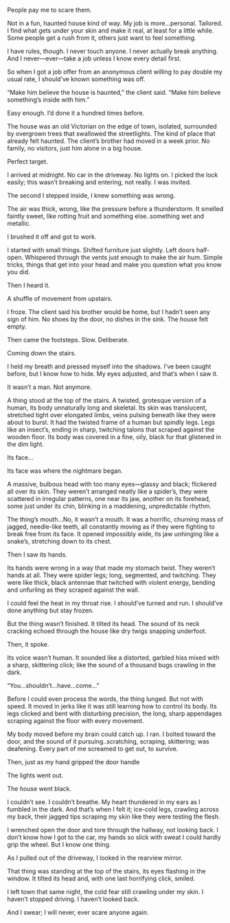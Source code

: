 People pay me to scare them.

Not in a fun, haunted house kind of way. My job is more…personal. Tailored. I find what gets under your skin and make it real, at least for a little while. Some people get a rush from it, others just want to feel something.

I have rules, though. I never touch anyone. I never actually break anything. And I never—ever—take a job unless I know every detail first.

So when I got a job offer from an anonymous client willing to pay double my usual rate, I should’ve known something was off.

“Make him believe the house is haunted,” the client said. “Make him believe something’s inside with him.”

Easy enough. I’d done it a hundred times before.

The house was an old Victorian on the edge of town, isolated, surrounded by overgrown trees that swallowed the streetlights. The kind of place that already felt haunted. The client’s brother had moved in a week prior. No family, no visitors, just him alone in a big house.

Perfect target.

I arrived at midnight. No car in the driveway. No lights on. I picked the lock easily; this wasn’t breaking and entering, not really. I was invited.

The second I stepped inside, I knew something was wrong.

The air was thick, wrong, like the pressure before a thunderstorm. It smelled faintly sweet, like rotting fruit and something else..something wet and metallic.

I brushed it off and got to work.

I started with small things. Shifted furniture just slightly. Left doors half-open. Whispered through the vents just enough to make the air hum. Simple tricks, things that get into your head and make you question what you know you did.

Then I heard it.

A shuffle of movement from upstairs.

I froze. The client said his brother would be home, but I hadn’t seen any sign of him. No shoes by the door, no dishes in the sink. The house felt empty.

Then came the footsteps. Slow. Deliberate.

Coming down the stairs.

I held my breath and pressed myself into the shadows. I’ve been caught before, but I know how to hide. My eyes adjusted, and that’s when I saw it.

It wasn’t a man. Not anymore.

A thing stood at the top of the stairs. A twisted, grotesque version of a human, its body unnaturally long and skeletal. Its skin was translucent, stretched tight over elongated limbs, veins pulsing beneath like they were about to burst. It had the twisted frame of a human but spindly legs. Legs like an insect’s, ending in sharp, twitching talons that scraped against the wooden floor. Its body was covered in a fine, oily, black fur that glistened in the dim light.

Its face…

Its face was where the nightmare began.

A massive, bulbous head with too many eyes—glassy and black; flickered all over its skin. They weren’t arranged neatly like a spider’s, they were scattered in irregular patterns, one near its jaw, another on its forehead, some just under its chin, blinking in a maddening, unpredictable rhythm.

The thing’s mouth…No, it wasn’t a mouth. It was a horrific, churning mass of jagged, needle-like teeth, all constantly moving as if they were fighting to break free from its face. It opened impossibly wide, its jaw unhinging like a snake’s, stretching down to its chest.

Then I saw its hands.

Its hands were wrong in a way that made my stomach twist. They weren’t hands at all. They were spider legs; long, segmented, and twitching. They were like thick, black antennae that twitched with violent energy, bending and unfurling as they scraped against the wall.

I could feel the heat in my throat rise. I should’ve turned and run. I should’ve done anything but stay frozen.

But the thing wasn’t finished. It tilted its head. The sound of its neck cracking echoed through the house like dry twigs snapping underfoot.

Then, it spoke.

Its voice wasn’t human. It sounded like a distorted, garbled hiss mixed with a sharp, skittering click; like the sound of a thousand bugs crawling in the dark.

“You…shouldn’t…have…come…”

Before I could even process the words, the thing lunged. But not with speed. It moved in jerks like it was still learning how to control its body. Its legs clicked and bent with disturbing precision, the long, sharp appendages scraping against the floor with every movement.

My body moved before my brain could catch up. I ran. I bolted toward the door, and the sound of it pursuing..scratching, scraping, skittering; was deafening. Every part of me screamed to get out, to survive.

Then, just as my hand gripped the door handle

The lights went out.

The house went black.

I couldn’t see. I couldn’t breathe. My heart thundered in my ears as I fumbled in the dark. And that’s when I felt it; ice-cold legs, crawling across my back, their jagged tips scraping my skin like they were testing the flesh.

I wrenched open the door and tore through the hallway, not looking back. I don’t know how I got to the car, my hands so slick with sweat I could hardly grip the wheel. But I know one thing.

As I pulled out of the driveway, I looked in the rearview mirror.

That thing was standing at the top of the stairs, its eyes flashing in the window. It tilted its head and, with one last horrifying click, smiled.

I left town that same night, the cold fear still crawling under my skin. I haven’t stopped driving. I haven’t looked back.

And I swear; I will never, ever scare anyone again.
